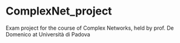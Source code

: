 # ComplexNet_project
Exam project for the course of Complex Networks, held by prof. De Domenico at Università di Padova
